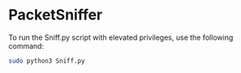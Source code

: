# PacketSniffer

To run the Sniff.py script with elevated privileges, use the following command:

```bash
sudo python3 Sniff.py
